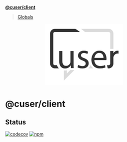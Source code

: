 **[@cuser/client](README.md)**

> [Globals](globals.md)

<p align="center">
  <a href="./"><img width="250" src="https://raw.githubusercontent.com/rubeniskov/cuser/master/docs/logo.svg" alt="cuser logo" /></a>
</p>

# @cuser/client

## Status
[![codecov](https://codecov.io/gh/rubeniskov/cuser/branch/master/graph/badge.svg?flag=client)](https://codecov.io/gh/rubeniskov/cuser)
[![npm](https://img.shields.io/npm/v/@cuser/client.svg)](https://www.npmjs.com/package/@cuser/client)
